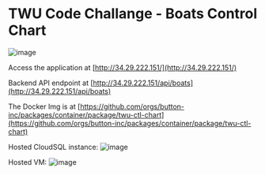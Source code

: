 # TWU Code Challange - Boats Control Chart 
![image](https://github.com/button-inc/twu-ctl-chart/assets/72329369/32dc11e8-1daf-4c5e-8805-9b604bcd2e7c)

Access the application at [http://34.29.222.151/](http://34.29.222.151/)

Backend API endpoint at [http://34.29.222.151/api/boats](http://34.29.222.151/api/boats)

The Docker Img is at [https://github.com/orgs/button-inc/packages/container/package/twu-ctl-chart](https://github.com/orgs/button-inc/packages/container/package/twu-ctl-chart)

Hosted CloudSQL instance: 
![image](https://github.com/button-inc/twu-ctl-chart/assets/72329369/3b77d3ed-4f8e-4e8f-8d44-36e2302b410f)

Hosted VM:
![image](https://github.com/button-inc/twu-ctl-chart/assets/72329369/a69fbbc4-e47c-4bb1-a84d-88326f0d0697)

